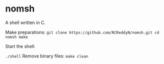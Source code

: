 # nomsh
A shell written in C.


Make preparations:
`
git clone https://github.com/RCReddyN/nomsh.git
cd nomsh
make
`

Start the shell:

`
./shell
`
Remove binary files:
`
make clean
`
